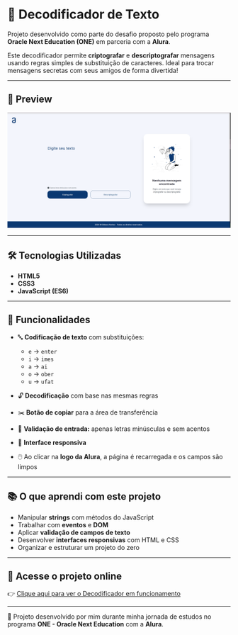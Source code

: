 
# 🔐 Decodificador de Texto

Projeto desenvolvido como parte do desafio proposto pelo programa **Oracle Next Education (ONE)** em parceria com a **Alura**.

Este decodificador permite **criptografar** e **descriptografar** mensagens usando regras simples de substituição de caracteres. Ideal para trocar mensagens secretas com seus amigos de forma divertida!

---

## 📸 Preview

![Decodificador de Texto](decodificador.png)

---

## 🛠 Tecnologias Utilizadas

- **HTML5**
- **CSS3**
- **JavaScript (ES6)**

---

## 🚀 Funcionalidades

- 🔤 **Codificação de texto** com substituições:
  - `e` → `enter`
  - `i` → `imes`
  - `a` → `ai`
  - `o` → `ober`
  - `u` → `ufat`

- 🔓 **Decodificação** com base nas mesmas regras
- ✂️ **Botão de copiar** para a área de transferência
- 📵 **Validação de entrada:** apenas letras minúsculas e sem acentos
- 📱 **Interface responsiva**
- 🖱️ Ao clicar na **logo da Alura**, a página é recarregada e os campos são limpos

---

## 📚 O que aprendi com este projeto

- Manipular **strings** com métodos do JavaScript
- Trabalhar com **eventos** e **DOM**
- Aplicar **validação de campos de texto**
- Desenvolver **interfaces responsivas** com HTML e CSS
- Organizar e estruturar um projeto do zero

---

## 🔗 Acesse o projeto online

👉 [Clique aqui para ver o Decodificador em funcionamento](https://challenge-decodificador-de-texto.vercel.app/)

---

📝 Projeto desenvolvido por mim durante minha jornada de estudos no programa **ONE - Oracle Next Education** com a **Alura**.
